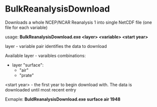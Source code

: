# BulkReanalysisDownload
Downloads a whole NCEP/NCAR Reanalysis 1 into single NetCDF file (one file for each variable)

usage: **BulkReanalysisDownload.exe \<layer\> \<variable\> \<start year\>**

layer - variable pair identifies the data to download

Available layer - varaibles combinations:

 * layer "surface":
   * "air"
   * "prate"

\<start year\> - the first year to begin download with. The data is downloaded until most recent entry

Exmaple: **BuldReanalysisDownload.exe surface air 1948**
